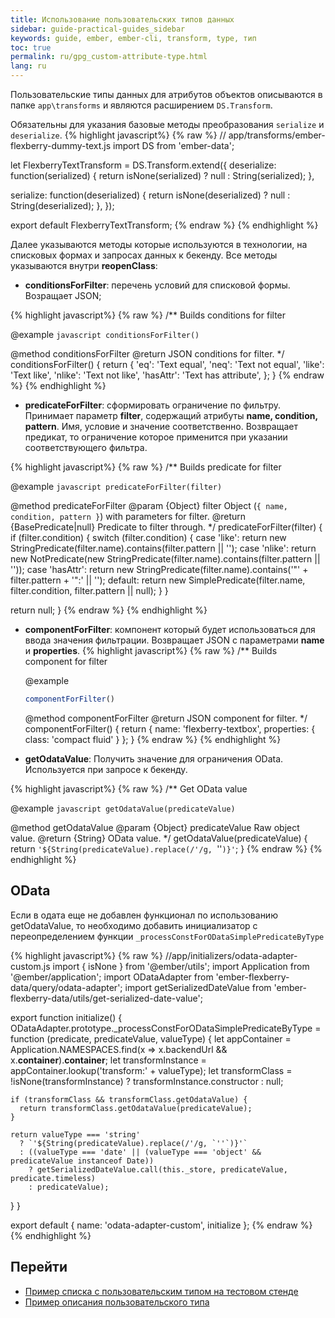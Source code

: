 ```yaml
---
title: Использование пользовательских типов данных
sidebar: guide-practical-guides_sidebar
keywords: guide, ember, ember-cli, transform, type, тип
toc: true
permalink: ru/gpg_custom-attribute-type.html
lang: ru
---
```


Пользовательские типы данных для атрибутов объектов описываются в папке `app\transforms` и являются расширением `DS.Transform`.

Обязательны для указания базовые методы преобразования `serialize` и `deserialize`.
{% highlight javascript%}
{% raw %}
// app/transforms/ember-flexberry-dummy-text.js
import DS from 'ember-data';

let FlexberryTextTransform = DS.Transform.extend({
  deserialize: function(serialized) {
    return isNone(serialized) ? null : String(serialized);
  },

  serialize: function(deserialized) {
    return isNone(deserialized) ? null : String(deserialized);
  },
});

export default FlexberryTextTransform;
{% endraw %}
{% endhighlight %}

Далее указываются методы которые используются в технологии, на списковых формах и запросах данных к бекенду. Все методы указываются внутри **reopenClass**:
* **conditionsForFilter**: перечень условий для списковой формы. Возращает JSON;

{% highlight javascript%}
{% raw %}
/**
  Builds conditions for filter

  @example
    ```javascript
    conditionsForFilter()
    ```

  @method conditionsForFilter
  @return JSON conditions for filter.
*/
conditionsForFilter() {
  return {
    'eq': 'Text equal',
    'neq': 'Text not equal',
    'like': 'Text like',
    'nlike': 'Text not like',
    'hasAttr': 'Text has attribute',
  };
}
{% endraw %}
{% endhighlight %}

* **predicateForFilter**: сформировать ограничение по фильтру. Принимает параметр **filter**, содержащий атрибуты **name, condition, pattern**. Имя, условие и значение соответственно. Возвращает предикат, то ограничение которое применится при указании соответствующего фильтра.

{% highlight javascript%}
{% raw %}
/**
  Builds predicate for filter

  @example
    ```javascript
    predicateForFilter(filter)
    ```

  @method predicateForFilter
  @param {Object} filter Object (`{ name, condition, pattern }`) with parameters for filter.
  @return {BasePredicate|null} Predicate to filter through.
*/
predicateForFilter(filter) {
  if (filter.condition) {
    switch (filter.condition) {
      case 'like':
        return new StringPredicate(filter.name).contains(filter.pattern || '');
      case 'nlike':
        return new NotPredicate(new StringPredicate(filter.name).contains(filter.pattern || ''));
      case 'hasAttr':
          return new StringPredicate(filter.name).contains('"' + filter.pattern + '":' || '');
      default:
        return new SimplePredicate(filter.name, filter.condition, filter.pattern || null);
    }
  }

  return null;
}
{% endraw %}
{% endhighlight %}

* **componentForFilter**: компонент который будет использоваться для ввода значения фильтрации. Возвращает JSON с параметрами **name** и **properties**.
{% highlight javascript%}
{% raw %}
/**
  Builds component for filter

  @example
    ```javascript
    componentForFilter()
    ```

  @method componentForFilter
  @return JSON component for filter.
*/
componentForFilter() {
  return { name: 'flexberry-textbox', properties: { class: 'compact fluid' } };
}
{% endraw %}
{% endhighlight %}

* **getOdataValue**: Получить значение для ограничения OData. Используется при запросе к бекенду.

{% highlight javascript%}
{% raw %}
/**
  Get OData value

  @example
    ```javascript
    getOdataValue(predicateValue)
    ```

  @method getOdataValue
  @param {Object} predicateValue Raw object value.
  @return {String} OData value.
*/
getOdataValue(predicateValue) {
  return `'${String(predicateValue).replace(/'/g, `''`)}'`;
}
{% endraw %}
{% endhighlight %}

## OData
Если в одата еще не добавлен функционал по использованию getOdataValue, то необходимо добавить инициализатор с переопределением функции `_processConstForODataSimplePredicateByType`

{% highlight javascript%}
{% raw %}
//app/initializers/odata-adapter-custom.js
import { isNone } from '@ember/utils';
import Application from '@ember/application';
import ODataAdapter from 'ember-flexberry-data/query/odata-adapter';
import getSerializedDateValue from 'ember-flexberry-data/utils/get-serialized-date-value';

export function initialize() {
  ODataAdapter.prototype._processConstForODataSimplePredicateByType = function (predicate, predicateValue, valueType) {
    let appContainer = Application.NAMESPACES.find(x => x.backendUrl && x.__container__).__container__;
    let transformInstance = appContainer.lookup('transform:' + valueType);
    let transformClass = !isNone(transformInstance) ? transformInstance.constructor : null;

    if (transformClass && transformClass.getOdataValue) {
      return transformClass.getOdataValue(predicateValue);
    }

    return valueType === 'string'
      ? `'${String(predicateValue).replace(/'/g, `''`)}'`
      : ((valueType === 'date' || (valueType === 'object' && predicateValue instanceof Date))
        ? getSerializedDateValue.call(this._store, predicateValue, predicate.timeless)
        : predicateValue);
  }
}

export default {
  name: 'odata-adapter-custom',
  initialize
};
{% endraw %}
{% endhighlight %}

## Перейти

* [Пример списка с пользовательским типом на тестовом стенде](https://flexberry.github.io/ember-flexberry/dummy/dummy-test-3/#/components-examples/flexberry-objectlistview/custom-filter) <i class="fa fa-arrow-up" aria-hidden="true"></i>
* [Пример описания пользовательского типа](https://github.com/Flexberry/ember-flexberry/blob/develop/tests/dummy/app/transforms/ember-flexberry-dummy-text.js) <i class="fa fa-arrow-left" aria-hidden="true"></i>